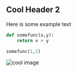 ## Cool Header 2

Here is some example text

```python
def somefunc(x,y):
    return x + y

somefunc(1,2)
```

![cool image](/testpage/img.jpg)
